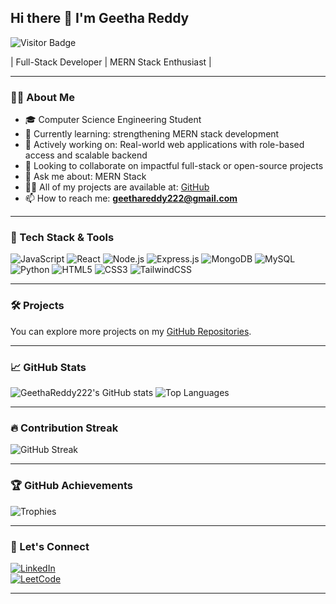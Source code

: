 ## Hi there 👋 I'm Geetha Reddy

![Visitor Badge](https://komarev.com/ghpvc/?username=GeethaReddy222&label=Visitors&color=blue&style=flat)

 | Full-Stack Developer | MERN Stack Enthusiast |

---

### 👩‍💻 About Me
- 🎓 Computer Science Engineering Student
- 🌱 Currently learning: strengthening MERN stack development
- 🔭 Actively working on: Real-world web applications with role-based access and scalable backend
- 👯 Looking to collaborate on impactful full-stack or open-source projects
- 💬 Ask me about: MERN Stack
- 👨‍💻 All of my projects are available at: [GitHub](https://github.com/GeethaReddy222)
- 📫 How to reach me: **geethareddy222@gmail.com**

---

### 🚀 Tech Stack & Tools


![JavaScript](https://img.shields.io/badge/JavaScript-yellow?style=flat&logo=javascript)
![React](https://img.shields.io/badge/React-blue?style=flat&logo=react)
![Node.js](https://img.shields.io/badge/Node.js-green?style=flat&logo=node.js)
![Express.js](https://img.shields.io/badge/Express.js-grey?style=flat&logo=express)
![MongoDB](https://img.shields.io/badge/MongoDB-4ea94b?style=flat&logo=mongodb)
![MySQL](https://img.shields.io/badge/MySQL-blue?style=flat&logo=mysql)
![Python](https://img.shields.io/badge/Python-ffde57?style=flat&logo=python)
![HTML5](https://img.shields.io/badge/HTML5-orange?style=flat&logo=html5)
![CSS3](https://img.shields.io/badge/CSS3-blue?style=flat&logo=css3)
![TailwindCSS](https://img.shields.io/badge/Tailwind_CSS-teal?style=flat&logo=tailwind-css)

---

### 🛠️ Projects

You can explore more projects on my [GitHub Repositories](https://github.com/GeethaReddy222?tab=repositories).

---

### 📈 GitHub Stats

![GeethaReddy222's GitHub stats](https://github-readme-stats.vercel.app/api?username=GeethaReddy222&show_icons=true)
![Top Languages](https://github-readme-stats.vercel.app/api/top-langs/?username=GeethaReddy222&layout=compact&langs_count=10)

---

### 🔥 Contribution Streak

![GitHub Streak](https://streak-stats.demolab.com?user=GeethaReddy222&hide_border=false)

---

### 🏆 GitHub Achievements

![Trophies](https://github-profile-trophy.vercel.app/?username=GeethaReddy222)

---

### 🔗 Let's Connect

[![LinkedIn](https://img.shields.io/badge/LinkedIn-blue?style=flat&logo=linkedin)](http://www.linkedin.com/in/geetha-reddy-13ab9b2b7)  
[![LeetCode](https://img.shields.io/badge/LeetCode-FFA116?style=flat&logo=leetcode)](https://leetcode.com/Geetha_Reddy_0209/)

---
